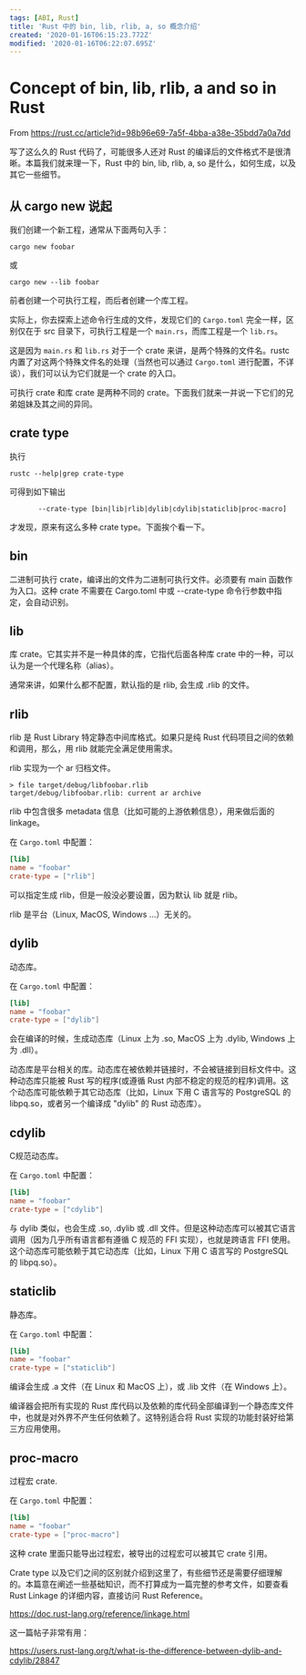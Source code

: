 ```yaml
---
tags: [ABI, Rust]
title: 'Rust 中的 bin, lib, rlib, a, so 概念介绍'
created: '2020-01-16T06:15:23.772Z'
modified: '2020-01-16T06:22:07.695Z'
---
```


# Concept of bin, lib, rlib, a and so in Rust

From https://rust.cc/article?id=98b96e69-7a5f-4bba-a38e-35bdd7a0a7dd

写了这么久的 Rust 代码了，可能很多人还对 Rust 的编译后的文件格式不是很清晰。本篇我们就来理一下，Rust 中的 bin, lib, rlib, a, so 是什么，如何生成，以及其它一些细节。

## 从 cargo new 说起

我们创建一个新工程，通常从下面两句入手：

```shell
cargo new foobar
```

或

```shell
cargo new --lib foobar
```

前者创建一个可执行工程，而后者创建一个库工程。

实际上，你去探索上述命令行生成的文件，发现它们的 `Cargo.toml` 完全一样，区别仅在于 src 目录下，可执行工程是一个 `main.rs`，而库工程是一个 `lib.rs`。

这是因为 `main.rs` 和 `lib.rs` 对于一个 crate 来讲，是两个特殊的文件名。rustc 内置了对这两个特殊文件名的处理（当然也可以通过 `Cargo.toml` 进行配置，不详谈），我们可以认为它们就是一个 crate 的入口。

可执行 crate 和库 crate 是两种不同的 crate。下面我们就来一并说一下它们的兄弟姐妹及其之间的异同。

## crate type

执行

```shell
rustc --help|grep crate-type
```

可得到如下输出

```shell
       --crate-type [bin|lib|rlib|dylib|cdylib|staticlib|proc-macro]
```

才发现，原来有这么多种 crate type。下面挨个看一下。

## bin

二进制可执行 crate，编译出的文件为二进制可执行文件。必须要有 main 函数作为入口。这种 crate 不需要在 Cargo.toml 中或 --crate-type 命令行参数中指定，会自动识别。

## lib

库 crate。它其实并不是一种具体的库，它指代后面各种库 crate 中的一种，可以认为是一个代理名称（alias）。

通常来讲，如果什么都不配置，默认指的是 rlib, 会生成 .rlib 的文件。

## rlib

rlib 是 Rust Library 特定静态中间库格式。如果只是纯 Rust 代码项目之间的依赖和调用，那么，用 rlib 就能完全满足使用需求。

rlib 实现为一个 ar 归档文件。

```shell
> file target/debug/libfoobar.rlib
target/debug/libfoobar.rlib: current ar archive
```

rlib 中包含很多 metadata 信息（比如可能的上游依赖信息），用来做后面的 linkage。

在 `Cargo.toml` 中配置：

```toml
[lib]
name = "foobar"
crate-type = ["rlib"]
```

可以指定生成 rlib，但是一般没必要设置，因为默认 lib 就是 rlib。

rlib 是平台（Linux, MacOS, Windows ...）无关的。

## dylib

动态库。

在 `Cargo.toml` 中配置：

```toml
[lib]
name = "foobar"
crate-type = ["dylib"]
```

会在编译的时候，生成动态库（Linux 上为 .so, MacOS 上为 .dylib, Windows 上为 .dll）。

动态库是平台相关的库。动态库在被依赖并链接时，不会被链接到目标文件中。这种动态库只能被 Rust 写的程序(或遵循 Rust 内部不稳定的规范的程序)调用。这个动态库可能依赖于其它动态库（比如，Linux 下用 C 语言写的 PostgreSQL 的 libpq.so，或者另一个编译成 "dylib" 的 Rust 动态库）。

## cdylib

C规范动态库。

在 `Cargo.toml` 中配置：

```toml
[lib]
name = "foobar"
crate-type = ["cdylib"]
```

与 dylib 类似，也会生成 .so, .dylib 或 .dll 文件。但是这种动态库可以被其它语言调用（因为几乎所有语言都有遵循 C 规范的 FFI 实现），也就是跨语言 FFI 使用。这个动态库可能依赖于其它动态库（比如，Linux 下用 C 语言写的 PostgreSQL 的 libpq.so）。

## staticlib

静态库。

在 `Cargo.toml` 中配置：

```toml
[lib]
name = "foobar"
crate-type = ["staticlib"]
```

编译会生成 .a 文件（在 Linux 和 MacOS 上），或 .lib 文件（在 Windows 上）。

编译器会把所有实现的 Rust 库代码以及依赖的库代码全部编译到一个静态库文件中，也就是对外界不产生任何依赖了。这特别适合将 Rust 实现的功能封装好给第三方应用使用。

## proc-macro

过程宏 crate.

在 `Cargo.toml` 中配置：

```toml
[lib]
name = "foobar"
crate-type = ["proc-macro"]
```

这种 crate 里面只能导出过程宏，被导出的过程宏可以被其它 crate 引用。

Crate type 以及它们之间的区别就介绍到这里了，有些细节还是需要仔细理解的。本篇意在阐述一些基础知识，而不打算成为一篇完整的参考文件，如要查看 Rust Linkage 的详细内容，直接访问 Rust Reference。

https://doc.rust-lang.org/reference/linkage.html

这一篇帖子非常有用：

https://users.rust-lang.org/t/what-is-the-difference-between-dylib-and-cdylib/28847

